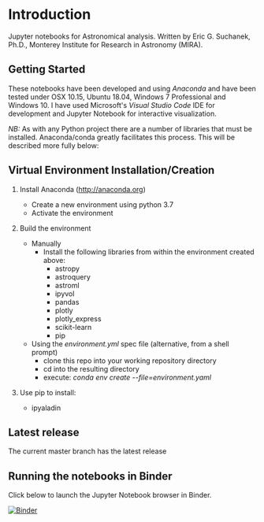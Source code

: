 # Introduction

Jupyter notebooks for Astronomical analysis. Written by Eric G. Suchanek, Ph.D.,
Monterey Institute for Research in Astronomy (MIRA).

## Getting Started

These notebooks have been developed and using *Anaconda* and have been tested under OSX 10.15,
Ubuntu 18.04, Windows 7 Professional and Windows 10. I have used Microsoft's
*Visual Studio Code* IDE for development and Jupyter Notebook for interactive visualization.

*NB:* As with any Python project there are a number of libraries that must be installed. Anaconda/conda greatly facilitates this process. This will be described more fully below:

## Virtual Environment Installation/Creation

1. Install Anaconda (<http://anaconda.org>)
    - Create a new environment using python 3.7
    - Activate the environment

2. Build the environment
    - Manually
        - Install the following libraries from within the environment created above:
            - astropy
            - astroquery
            - astroml
            - ipyvol
            - pandas
            - plotly
            - plotly_express
            - scikit-learn
            - pip
    - Using the *environment.yml* spec file (alternative, from a shell prompt)
        - clone this repo into your working repository directory
        - cd into the resulting directory
        - execute: *conda env create --file=environment.yaml*

3. Use pip to install:
    - ipyaladin

## Latest release

The current master branch has the latest release

## Running the notebooks in Binder

Click below to launch the Jupyter Notebook browser in Binder.

[![Binder](https://mybinder.org/badge_logo.svg)](https://mybinder.org/v2/gh/suchanek/PMA.git/master)
